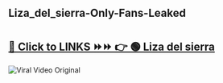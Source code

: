 
 ## Liza_del_sierra-Only-Fans-Leaked

# <h2><a href="https://clipsfans.com/Liza_del_sierra&ref=git">🔗 Click to LINKS ⏩⏩ 👉 🟢 Liza del sierra </a></h2>

<a href="https://clipsfans.com/Liza_del_sierra&ref=git" rel="nofollow" data-target="animated-image.originalLink"><img src="https://i.ibb.co.com/xMMVF88/686577567.gif" alt="Viral Video Original" style="max-width: 100%; display: inline-block;" data-target="animated-image.originalImage"></a>
